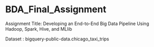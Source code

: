 # BDA_Final_Assignment
Assignment Title: Developing an End-to-End Big Data Pipeline Using Hadoop,
                  Spark, Hive, and MLlib

Dataset : bigquery-public-data.chicago_taxi_trips
          
